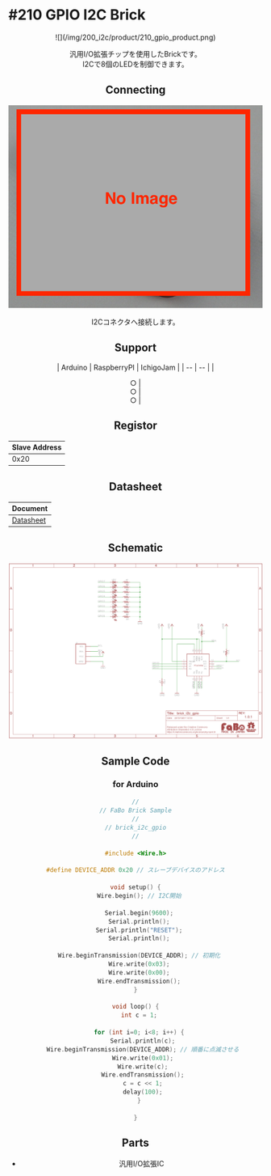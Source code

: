 # #210 GPIO I2C Brick

<center>![](/img/200_i2c/product/210_gpio_product.png)
<!--COLORME-->

汎用I/O拡張チップを使用したBrickです。
<br>
I2Cで8個のLEDを制御できます。

## Connecting
![](/img/200_i2c/connect/210_gpio_connect.png)

I2Cコネクタへ接続します。

## Support
| Arduino | RaspberryPI | IchigoJam |
| -- | -- |
| <center>○ | <center>○ | <center>○ |

## Registor
| Slave Address |
| -- |
| 0x20 |

## Datasheet
| Document |
| -- |
| [Datasheet](http://www.jp.nxp.com/documents/data_sheet/PCAL6408A.pdf) |

## Schematic
![](/img/200_i2c/schematic/210_gpio_schematic.png)

## Sample Code
### for Arduino
```c
//
// FaBo Brick Sample
//
// brick_i2c_gpio
//

#include <Wire.h>

#define DEVICE_ADDR 0x20 // スレーブデバイスのアドレス

void setup() {
  Wire.begin(); // I2C開始

  Serial.begin(9600);
  Serial.println();
  Serial.println("RESET");
  Serial.println();

  Wire.beginTransmission(DEVICE_ADDR); // 初期化
  Wire.write(0x03);
  Wire.write(0x00);
  Wire.endTransmission();
}

void loop() {
  int c = 1;

  for (int i=0; i<8; i++) {
    Serial.println(c);
    Wire.beginTransmission(DEVICE_ADDR); // 順番に点滅させる
    Wire.write(0x01);
    Wire.write(c);
    Wire.endTransmission();
    c = c << 1;
    delay(100);
  }

}

```

## Parts
- 汎用I/O拡張IC
